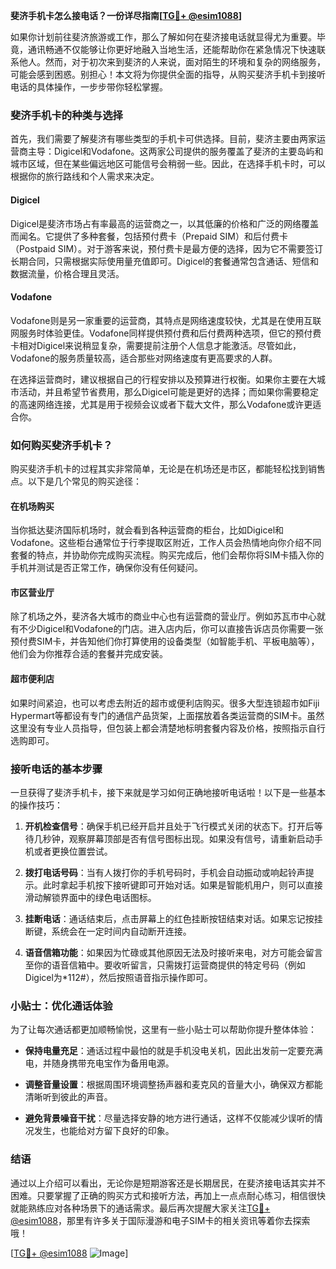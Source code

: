 **斐济手机卡怎么接电话？一份详尽指南[[TG💪+ @esim1088](https://t.me/s/esim1088)]**

如果你计划前往斐济旅游或工作，那么了解如何在斐济接电话就显得尤为重要。毕竟，通讯畅通不仅能够让你更好地融入当地生活，还能帮助你在紧急情况下快速联系他人。然而，对于初次来到斐济的人来说，面对陌生的环境和复杂的网络服务，可能会感到困惑。别担心！本文将为你提供全面的指导，从购买斐济手机卡到接听电话的具体操作，一步步带你轻松掌握。

### 斐济手机卡的种类与选择

首先，我们需要了解斐济有哪些类型的手机卡可供选择。目前，斐济主要由两家运营商主导：Digicel和Vodafone。这两家公司提供的服务覆盖了斐济的主要岛屿和城市区域，但在某些偏远地区可能信号会稍弱一些。因此，在选择手机卡时，可以根据你的旅行路线和个人需求来决定。

#### Digicel
Digicel是斐济市场占有率最高的运营商之一，以其低廉的价格和广泛的网络覆盖而闻名。它提供了多种套餐，包括预付费卡（Prepaid SIM）和后付费卡（Postpaid SIM）。对于游客来说，预付费卡是最方便的选择，因为它不需要签订长期合同，只需根据实际使用量充值即可。Digicel的套餐通常包含通话、短信和数据流量，价格合理且灵活。

#### Vodafone
Vodafone则是另一家重要的运营商，其特点是网络速度较快，尤其是在使用互联网服务时体验更佳。Vodafone同样提供预付费和后付费两种选项，但它的预付费卡相对Digicel来说稍显复杂，需要提前注册个人信息才能激活。尽管如此，Vodafone的服务质量较高，适合那些对网络速度有更高要求的人群。

在选择运营商时，建议根据自己的行程安排以及预算进行权衡。如果你主要在大城市活动，并且希望节省费用，那么Digicel可能是更好的选择；而如果你需要稳定的高速网络连接，尤其是用于视频会议或者下载大文件，那么Vodafone或许更适合你。

### 如何购买斐济手机卡？

购买斐济手机卡的过程其实非常简单，无论是在机场还是市区，都能轻松找到销售点。以下是几个常见的购买途径：

#### 在机场购买
当你抵达斐济国际机场时，就会看到各种运营商的柜台，比如Digicel和Vodafone。这些柜台通常位于行李提取区附近，工作人员会热情地向你介绍不同套餐的特点，并协助你完成购买流程。购买完成后，他们会帮你将SIM卡插入你的手机并测试是否正常工作，确保你没有任何疑问。

#### 市区营业厅
除了机场之外，斐济各大城市的商业中心也有运营商的营业厅。例如苏瓦市中心就有不少Digicel和Vodafone的门店。进入店内后，你可以直接告诉店员你需要一张预付费SIM卡，并告知他们你打算使用的设备类型（如智能手机、平板电脑等），他们会为你推荐合适的套餐并完成安装。

#### 超市便利店
如果时间紧迫，也可以考虑去附近的超市或便利店购买。很多大型连锁超市如Fiji Hypermart等都设有专门的通信产品货架，上面摆放着各类运营商的SIM卡。虽然这里没有专业人员指导，但包装上都会清楚地标明套餐内容及价格，按照指示自行选购即可。

### 接听电话的基本步骤

一旦获得了斐济手机卡，接下来就是学习如何正确地接听电话啦！以下是一些基本的操作技巧：

1. **开机检查信号**：确保手机已经开启并且处于飞行模式关闭的状态下。打开后等待几秒钟，观察屏幕顶部是否有信号图标出现。如果没有信号，请重新启动手机或者更换位置尝试。
   
2. **拨打电话号码**：当有人拨打你的手机号码时，手机会自动振动或响起铃声提示。此时拿起手机按下接听键即可开始对话。如果是智能机用户，则可以直接滑动解锁界面中的绿色电话图标。

3. **挂断电话**：通话结束后，点击屏幕上的红色挂断按钮结束对话。如果忘记按挂断键，系统会在一定时间内自动断开连接。

4. **语音信箱功能**：如果因为忙碌或其他原因无法及时接听来电，对方可能会留言至你的语音信箱中。要收听留言，只需拨打运营商提供的特定号码（例如Digicel为*112#），然后按照语音指示操作即可。

### 小贴士：优化通话体验

为了让每次通话都更加顺畅愉悦，这里有一些小贴士可以帮助你提升整体体验：

- **保持电量充足**：通话过程中最怕的就是手机没电关机，因此出发前一定要充满电，并随身携带充电宝作为备用电源。
  
- **调整音量设置**：根据周围环境调整扬声器和麦克风的音量大小，确保双方都能清晰听到彼此的声音。
  
- **避免背景噪音干扰**：尽量选择安静的地方进行通话，这样不仅能减少误听的情况发生，也能给对方留下良好的印象。

### 结语

通过以上介绍可以看出，无论你是短期游客还是长期居民，在斐济接电话其实并不困难。只要掌握了正确的购买方式和接听方法，再加上一点点耐心练习，相信很快就能熟练应对各种场景下的通话需求。最后再次提醒大家关注[TG💪+ @esim1088](https://t.me/s/esim1088)，那里有许多关于国际漫游和电子SIM卡的相关资讯等着你去探索哦！

[[TG💪+ @esim1088](https://t.me/s/esim1088) ![Image](https://i.postimg.cc/4NQfJmqS/Snipaste-2025-05-13-00-14-12.png)]